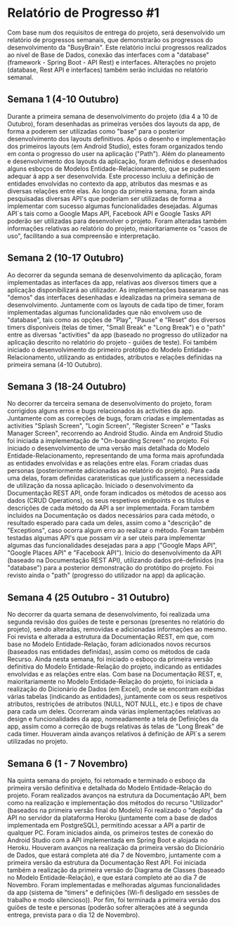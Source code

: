 # Relatório de Progresso #1

Com base num dos requisitos de entrega do projeto, será desenvolvido um relatório de progressos semanais, que demonstrarão os progressos do desenvolvimento da "BusyBrain". Este relatório inclui progressos realizados ao nivel de Base de Dados, conexão das interfaces com a "database" (framework - Spring Boot - API Rest) e interfaces. Alterações no projeto (database, Rest API e interfaces) também serão incluidas no relatório semanal.

## Semana 1 (4-10 Outubro)

Durante a primeira semana de desenvolvimento do projeto (dia 4 a 10 de Outubro), foram desenhadas as primeiras versões dos layouts da app, de forma a poderem ser utilizadas como "base" para o posterior desenvolvimento dos layouts definitivos. Após o desenho e implementação dos primeiros layouts (em Android Studio), estes foram organizados tendo em conta o progresso do user na aplicação ("Path"). 
Além do planeamento e desenvolvimento dos layouts da aplicação, foram definidos e desenhados alguns esboços de Modelos Entidade-Relacionamento, que se pudessem adequar á app a ser desenvolvida. Este processo incluiu a definição de entidades envolvidas no contexto da app, atributos das mesmas e as diversas relações entre elas. 
Ao longo da primeira semana, foram ainda pesquisadas diversas API's que poderiam ser utilizadas de forma a implementar com sucesso algumas funcionalidades desejadas. Algumas API´s tais como a Google Maps API, Facebook API e Google Tasks API poderão ser utilizadas para desenvolver o projeto. 
Foram alteradas também informações relativas ao relatório do projeto, maioritariamente os "casos de uso", facilitando a sua compreensão e interpretação. 

## Semana 2 (10-17 Outubro)

Ao decorrer da segunda semana de desenvolvimento da aplicação, foram implementadas as interfaces da app, relativas aos diversos timers que a aplicação disponibilizará ao utilizador. As implementações basearam-se nas "demos" das interfaces desenhadas e idealizadas na primeira semana de desenvolvimento. Juntamente com os layouts de cada tipo de timer, foram implementadas algumas funcionalidades que não envolvem uso de "database", tais como as opções de "Play", "Pause" e "Reset" dos diversos timers disponiveis (telas de timer, "Small Break" e "Long Break") e o "path" entre as diversas "activities" da app (baseado no progresso do utilizador na aplicação descrito no relatório do projeto - guiões de teste). 
Foi também iniciado o desenvolvimento do primeiro protótipo do Modelo Entidade-Relacionamento, utilizando as entidades, atributos e relações definidas na primeira semana (4-10 Outubro).

## Semana 3 (18-24 Outubro)

No decorrer da terceira semana de desenvolvimento do projeto, foram corrigidos alguns erros e bugs relacionados ás activities da app. Juntamente com as correções de bugs, foram criadas e implementadas as activities "Splash Screen", "Login Screen", "Register Screen" e "Tasks Manager Screen", recorrendo ao Android Studio.
Ainda em Android Studio foi iniciada a implementação de "On-boarding Screen" no projeto. 
Foi iniciado o desenvolvimento de uma versão mais detalhada do Modelo Entidade-Relacionamento, representando de uma forma mais aprofundada as entidades envolvidas e as relações entre elas. 
Foram criadas duas personas (posteriormente adicionadas ao relatório do projeto). Para cada uma delas, foram definidas carateristicas que justificassem a necessidade de utilização da nossa aplicação.
Iniciado o desenvolvimento da Documentação REST API, onde foram indicados os métodos de acesso aos dados (CRUD Operations), os seus respetivos endpoints e os titulos e descrições de cada método da API a ser implementada. Foram também incluidos na Documentação os dados necessários para cada método, o resultado esperado para cada um deles, assim como a "descrição" de "Exceptions", caso ocorra algum erro ao realizar o método.
Foram também testadas algumas API's que possam vir a ser uteis para implementar algumas das funcionalidades desejadas para a app ("Google Maps API", "Google Places API" e "Facebook API").
Inicio do desenvolvimento da API (baseado na Documentação REST API), utilizando dados pré-definidos (na "database") para a posterior demonstração do protótipo do projeto.
Foi revisto ainda o "path" (progresso do utilizador na app) da aplicação. 

## Semana 4 (25 Outubro - 31 Outubro)

No decorrer da quarta semana de desenvolvimento, foi realizada uma segunda revisão dos guiões de teste e personas (presentes no relatório do projeto), sendo alteradas, removidas e adicionadas informações ao mesmo. 
Foi revista e alterada a estrutura da Documentação REST, em que, com base no Modelo Entidade-Relação, foram adicionados novos recursos (baseados nas entidades definidas), assim como os métodos de cada Recurso. 
Ainda nesta semana, foi iniciado o esboço da primeira versão definitiva do Modelo Entidade-Relação do projeto, indicando as entidades envolvidas e as relações entre elas.
Com base na Documentação REST, e, maioritariamente no Modelo Entidade-Relação do projeto, foi iniciada a realização do Dicionário de Dados (em Excel), onde se encontram exibidas várias tabelas (indicando as entidades), juntamente com os seus respetivos atributos, restrições de atributos (NULL, NOT NULL, etc.) e tipos de chave para cada um deles.
Ocorreram ainda várias implementações relativas ao design e funcionalidades da app, nomeadamente a tela de Definições da app, assim como a correção de bugs relativas ás telas de "Long Break" de cada timer.
Houveram ainda avanços relativos á definição de API´s a serem utilizadas no projeto.

## Semana 6 (1 - 7 Novembro)

Na quinta semana do projeto, foi retomado e terminado o esboço da primeira versão definitiva e detalhada do Modelo Entidade-Relação do projeto. Foram realizados avanços na estrutura da Documentação API, bem como na realização e implementação dos métodos do recurso "Utilizador" (baseados na primeira versão final do Modelo) 
Foi realizado o "deploy" da API no servidor da plataforma Heroku (juntamente com a base de dados implementada em PostgreSQL), permitindo acessar a API a partir de qualquer PC.
Foram iniciados ainda, os primeiros testes de conexão do Android Studio com a API implementada em Spring Boot e alojada no Heroku. 
Houveram avanços na realização da primeira versão do Dicionário de Dados, que estará completa até dia 7 de Novembro, juntamente com a primeira versão da estrutura da Documentação Rest API.
Foi iniciada também a realização da primeira versão do Diagrama de Classes (baseado no Modelo Entidade-Relação), e que estará completo até ao dia 7 de Novembro.
Foram implementadas e melhoradas algumas funcionalidades da app (sistema de "timers" e definições (Wi-fi desligado em sessões de trabalho e modo silencioso)). 
Por fim, foi terminada a primeira versão dos guiões de teste e personas (poderão sofrer alterações até á segunda entrega, prevista para o dia 12 de Novembro). 
